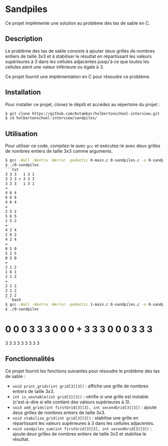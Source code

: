 # Sandpiles

Ce projet implémente une solution au problème des tas de sable en C.

## Description

Le problème des tas de sable consiste à ajouter deux grilles de nombres entiers de taille 3x3 et à stabiliser le résultat en répartissant les valeurs supérieures à 3 dans les cellules adjacentes jusqu'à ce que toutes les cellules aient une valeur inférieure ou égale à 3.

Ce projet fournit une implémentation en C pour résoudre ce problème.

## Installation

Pour installer ce projet, clonez le dépôt et accédez au répertoire du projet :

```bash
$ git clone https://github.com/Astambar/holbertonschool-interview.git
$ cd holbertonschool-interview/sandpiles/
```

## Utilisation

Pour utiliser ce code, compilez-le avec `gcc` et exécutez-le avec deux grilles de nombres entiers de taille 3x3 comme arguments.

```bash
$ gcc -Wall -Wextra -Werror -pedantic 0-main.c 0-sandpiles.c -o 0-sandpiles
$ ./0-sandpiles
```txt
3 3 3   1 3 1
3 3 3 + 3 3 3
3 3 3   1 3 1
=
4 6 4
6 6 6
4 6 4
=
2 5 2
5 6 5
2 5 2
=
4 2 4
2 6 2
4 2 4
=
0 5 0
5 2 5
0 5 0
=
2 1 2
1 6 1
2 1 2
=
2 2 2
2 2 2
2 2 2
```bash
$ gcc -Wall -Wextra -Werror -pedantic 1-main.c 0-sandpiles.c -o 0-sandpiles
$ ./0-sandpiles 
```
0 0 0   3 3 3
0 0 0 + 3 3 3
0 0 0   3 3 3
=
3 3 3
3 3 3
3 3 3

## Fonctionnalités

Ce projet fournit les fonctions suivantes pour résoudre le problème des tas de sable :

- `void print_grids(int grid[3][3])` : affiche une grille de nombres entiers de taille 3x3.
- `int is_unstable(int grid[3][3])` : vérifie si une grille est instable (c'est-à-dire si elle contient des valeurs supérieures à 3).
- `void add_grids(int firstGrid[3][3], int secondGrid[3][3])` : ajoute deux grilles de nombres entiers de taille 3x3.
- `void stabilize_grid(int grid[3][3])` : stabilise une grille en répartissant les valeurs supérieures à 3 dans les cellules adjacentes.
- `void sandpiles_sum(int firstGrid[3][3], int secondGrid[3][3])` : ajoute deux grilles de nombres entiers de taille 3x3 et stabilise le résultat.
